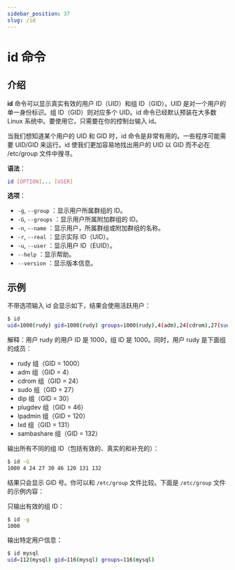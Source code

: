 ```yaml
---
sidebar_position: 37
slug: /id
---
```


# id 命令



## 介绍

**id** 命令可以显示真实有效的用户 ID（UID）和组 ID（GID）。UID 是对一个用户的单一身份标识。组 ID（GID）则对应多个 UID。id 命令已经默认预装在大多数 Linux 系统中。要使用它，只需要在你的控制台输入 id。

当我们想知道某个用户的 UID 和 GID 时，id 命令是非常有用的。一些程序可能需要 UID/GID 来运行。id 使我们更加容易地找出用户的 UID 以 GID 而不必在 /etc/group 文件中搜寻。

**语法**：

```bash
id [OPTION]... [USER]
```

**选项**：

- `-g`, `--group` ：显示用户所属群组的 ID。
- `-G`, `--groups` ：显示用户所属附加群组的 ID。
- `-n`, `--name` ：显示用户，所属群组或附加群组的名称。
- `-r`, `--real` ：显示实际 ID（UID）。
- `-u`, `--user` ：显示用户 ID（EUID）。
- `--help` ：显示帮助。
- `--version` ：显示版本信息。



## 示例

不带选项输入 id 会显示如下，结果会使用活跃用户：

```bash
$ id
uid=1000(rudy) gid=1000(rudy) groups=1000(rudy),4(adm),24(cdrom),27(sudo),30(dip),46(plugdev),120(lpadmin),131(lxd),132(sambashare)
```

解释：用户 rudy 的用户 ID 是 1000，组 ID 是 1000。同时，用户 rudy 是下面组的成员：

- rudy 组（GID = 1000）
- adm 组（GID = 4）
- cdrom 组（GID = 24）
- sudo 组（GID = 27）
- dip 组（GID = 30）
- plugdev 组（GID = 46）
- lpadmin 组（GID = 120）
- lxd 组（GID = 131）
- sambashare 组（GID = 132）

输出所有不同的组 ID（包括有效的、真实的和补充的）：

```bash
$ id -G
1000 4 24 27 30 46 120 131 132
```

结果只会显示 GID 号。你可以和 `/etc/group` 文件比较。下面是 `/etc/group` 文件的示例内容：

只输出有效的组 ID：

```bash
$ id -g
1000
```

输出特定用户信息：

```bash
$ id mysql
uid=112(mysql) gid=116(mysql) groups=116(mysql)
```

